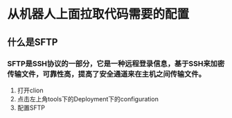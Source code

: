 # 从机器人上面拉取代码需要的配置

## 什么是SFTP
### SFTP是SSH协议的一部分，它是一种远程登录信息，基于SSH来加密传输文件，可靠性高，提高了安全通道来在主机之间传输文件。

1. 打开clion
2. 点击左上角tools下的Deployment下的configuration
3. 配置SFTP

